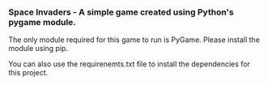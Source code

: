 ### Space Invaders - A simple game created using Python's pygame module.
The only module required for this game to run is PyGame. Please install the module using pip.

You can also use the requirenemts.txt file to install the dependencies for this project.
